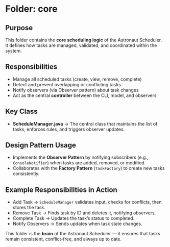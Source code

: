 # Folder: core

## Purpose
This folder contains the **core scheduling logic** of the Astronaut Scheduler.  
It defines how tasks are managed, validated, and coordinated within the system.

## Responsibilities
- Manage all scheduled tasks (create, view, remove, complete)  
- Detect and prevent overlapping or conflicting tasks  
- Notify observers (via Observer pattern) about task changes  
- Act as the central **controller** between the CLI, model, and observers  

## Key Class
- **ScheduleManager.java** → The central class that maintains the list of tasks, enforces rules, and triggers observer updates.  

## Design Pattern Usage
- Implements the **Observer Pattern** by notifying subscribers (e.g., `ConsoleNotifier`) when tasks are added, removed, or modified.  
- Collaborates with the **Factory Pattern** (`TaskFactory`) to create new tasks consistently.  

## Example Responsibilities in Action
- Add Task → `ScheduleManager` validates input, checks for conflicts, then stores the task.  
- Remove Task → Finds task by ID and deletes it, notifying observers.  
- Complete Task → Updates the task’s status to completed.  
- Notify Observers → Sends updates when task state changes.  

This folder is the **brain** of the Astronaut Scheduler — it ensures that tasks remain consistent, conflict-free, and always up to date.
